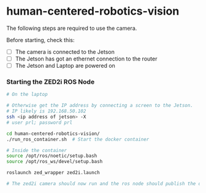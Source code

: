 # human-centered-robotics-vision

The following steps are required to use the camera.

Before starting, check this:
- [ ] The camera is connected to the Jetson
- [ ] The Jetson has got an ethernet connection to the router
- [ ] The Jetson and Laptop are powered on

### Starting the ZED2i ROS Node

```bash
# On the laptop

# Otherwise get the IP address by connecting a screen to the Jetson.
# IP likely is 192.168.50.102
ssh <ip address of jetson> -X 
# user prl; password prl

cd human-centered-robotics-vision/
./run_ros_container.sh  # Start the docker container

# Inside the container
source /opt/ros/noetic/setup.bash
source /opt/ros_ws/devel/setup.bash

roslaunch zed_wrapper zed2i.launch

# The zed2i camera should now run and the ros node should publish the data via ros topics
```

